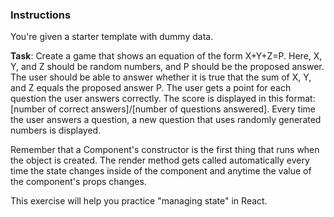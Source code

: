 ### Instructions

You're given a starter template with dummy data.

**Task**: Create a game that shows an equation of the form X+Y+Z=P. Here,
X, Y, and Z should be random numbers, and P should be the proposed answer. The
user should be able to answer whether it is true that the sum of X, Y, and Z
equals the proposed answer P. The user gets a point for each question the user
answers correctly. The score is displayed in this format: [number of correct
answers]/[number of questions answered]. Every time the user answers a question,
a new question that uses randomly generated numbers is displayed.

Remember that a Component's constructor is the first thing that runs when the
object is created. The render method gets called automatically every time the state changes
inside of the component and anytime the value of the component's props changes.

This exercise will help you practice "managing state" in React.
